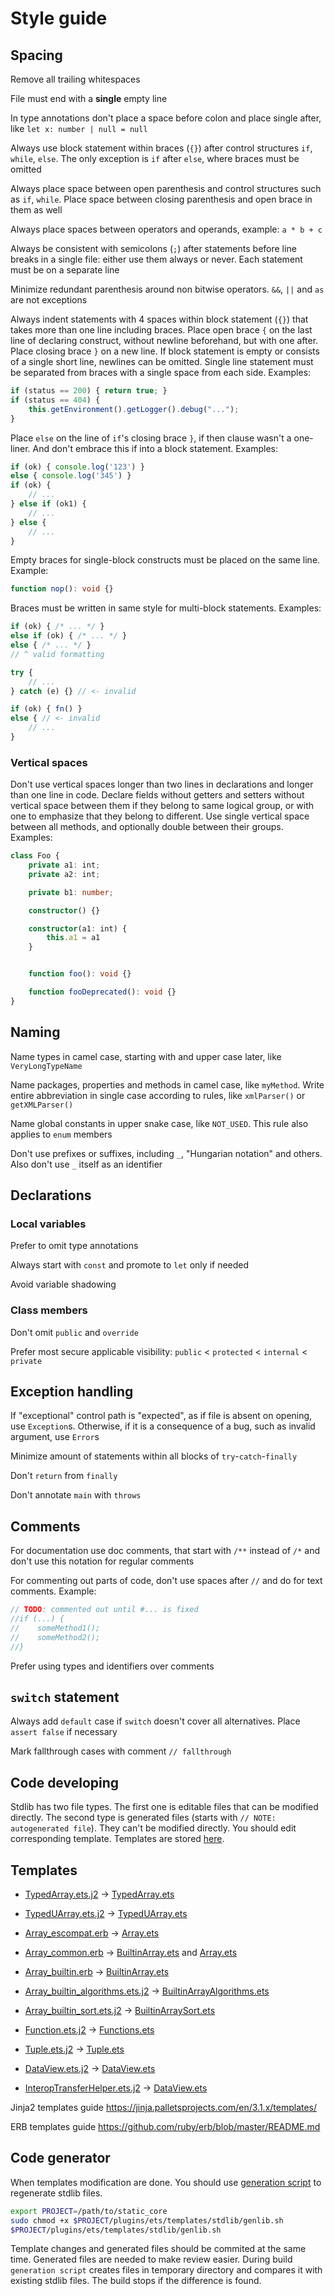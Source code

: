# Style guide

## Spacing
Remove all trailing whitespaces

File must end with a **single** empty line

In type annotations don't place a space before colon and place single after, like `let x: number | null = null`

Always use block statement within braces (`{}`) after control structures `if`, `while`, `else`. The only exception is `if` after `else`, where braces must be omitted

Always place space between open parenthesis and control structures such as `if`, `while`. Place space between closing parenthesis and open brace in them as well

Always place spaces between operators and operands, example: `a * b + c`

Always be consistent with semicolons (`;`) after statements before line breaks in a single file: either use them always or never. Each statement must be on a separate line

Minimize redundant parenthesis around non bitwise operators. `&&`, `||` and `as` are not exceptions

Always indent statements with 4 spaces within block statement (`{}`) that takes more than one line including braces. Place open brace `{` on the last line of declaring construct, without newline beforehand, but with one after. Place closing brace `}` on a new line. If block statement is empty or consists of a single short line, newlines can be omitted. Single line statement must be separated from braces with a single space from each side. Examples:
```ts
if (status == 200) { return true; }
if (status == 404) {
	this.getEnvironment().getLogger().debug("...");
}
```

Place `else` on the line of `if`'s closing brace `}`, if then clause wasn't a one-liner. And don't embrace this if into a block statement. Examples:
```ts
if (ok) { console.log('123') }
else { console.log('345') }
if (ok) {
	// ...
} else if (ok1) {
	// ...
} else {
	// ...
}
```

Empty braces for single-block constructs must be placed on the same line. Example:
```ts
function nop(): void {}
```

Braces must be written in same style for multi-block statements. Examples:
```ts
if (ok) { /* ... */ }
else if (ok) { /* ... */ }
else { /* ... */ }
// ^ valid formatting

try {
    // ...
} catch (e) {} // <- invalid

if (ok) { fn() }
else { // <- invalid
    // ...
}
```

### Vertical spaces

Don't use vertical spaces longer than two lines in declarations and longer than one line in code. Declare fields without getters and setters without vertical space between them if they belong to same logical group, or with one to emphasize that they belong to different. Use single vertical space between all methods, and optionally double between their groups. Examples:

```ts
class Foo {
    private a1: int;
    private a2: int;

    private b1: number;

    constructor() {}

    constructor(a1: int) {
        this.a1 = a1
    }


    function foo(): void {}

    function fooDeprecated(): void {}
}
```


## Naming
Name types in camel case, starting with and upper case later, like `VeryLongTypeName`

Name packages, properties and methods in camel case, like `myMethod`. Write entire abbreviation in single case according to rules, like `xmlParser()` or `getXMLParser()`

Name global constants in upper snake case, like `NOT_USED`. This rule also applies to `enum` members

Don't use prefixes or suffixes, including `_`, "Hungarian notation" and others. Also don't use `_` itself as an identifier

## Declarations

### Local variables
Prefer to omit type annotations

Always start with `const` and promote to `let` only if needed

Avoid variable shadowing

### Class members
Don't omit `public` and `override`

Prefer most secure applicable visibility: `public` < `protected` < `internal` < `private`

## Exception handling

If "exceptional" control path is "expected", as if file is absent on opening, use `Exception`s. Otherwise, if it is a consequence of a bug, such as invalid argument, use `Error`s

Minimize amount of statements within all blocks of `try`-`catch`-`finally`

Don't `return` from `finally`

Don't annotate `main` with `throws`

## Comments
For documentation use doc comments, that start with `/**` instead of `/*` and don't use this notation for regular comments

For commenting out parts of code, don't use spaces after `//` and do for text comments. Example:
```ts
// TODO: commented out until #... is fixed
//if (...) {
//    someMethod1();
//    someMethod2();
//}
```

Prefer using types and identifiers over comments

## `switch` statement
Always add `default` case if `switch` doesn't cover all alternatives. Place `assert false` if necessary

Mark fallthrough cases with comment `// fallthrough`

## Code developing
Stdlib has two file types. The first one is editable files that can be modified directly.
The second type is generated files (starts with `// NOTE: autogenerated file`). They can't be modified directly. You should edit corresponding template. Templates are stored [here](../templates/stdlib/).

## Templates
* [TypedArray.ets.j2](../templates/stdlib/typedArray.ets.j2) -> [TypedArray.ets](escompat/TypedArrays.ets)

* [TypedUArray.ets.j2](../templates/stdlib/typedUArray.ets.j2) -> [TypedUArray.ets](escompat/TypedUArrays.ets)

* [Array_escompat.erb](../templates/stdlib/Array_escompat.erb) -> [Array.ets](escompat/Array.ets)

* [Array_common.erb](../templates/stdlib/Array_common.erb) -> [BuiltinArray.ets](std/core/BuiltinArray.ets) and [Array.ets](escompat/Array.ets)

* [Array_builtin.erb](../templates/stdlib/Array_builtin.erb) -> [BuiltinArray.ets](std/core/BuiltinArray.ets)

* [Array_builtin_algorithms.ets.j2](../templates/stdlib/Array_builtin_algorithms.ets.j2) -> [BuiltinArrayAlgorithms.ets](std/core/BuiltinArrayAlgorithms.ets)

* [Array_builtin_sort.ets.j2](../templates/stdlib/Array_builtin_sort.ets.j2) -> [BuiltinArraySort.ets](std/core/BuiltinArraySort.ets)

* [Function.ets.j2](../templates/stdlib/Function.ets.j2) -> [Functions.ets](escompat/Functions.ets)

* [Tuple.ets.j2](../templates/stdlib/Tuple.ets.j2) -> [Tuple.ets](std/core/Tuple.ets)

* [DataView.ets.j2](../templates/stdlib/DataView.ets.j2) -> [DataView.ets](std/core/DataView.ets)

* [InteropTransferHelper.ets.j2](../templates/stdlib/InteropTransferHelper.ets.j2) -> [DataView.ets](std/interop/js/InteropTransferHelper.ets)

Jinja2 templates guide https://jinja.palletsprojects.com/en/3.1.x/templates/

ERB templates guide https://github.com/ruby/erb/blob/master/README.md


## Code generator
When templates modification are done. You should use
[generation script](../templates/stdlib/genlib.sh) to regenerate stdlib files.

```bash
export PROJECT=/path/to/static_core
sudo chmod +x $PROJECT/plugins/ets/templates/stdlib/genlib.sh
$PROJECT/plugins/ets/templates/stdlib/genlib.sh
```

Template changes and generated files should be commited at the same time. Generated files are needed to make review easier.
During build `generation script` creates files in temporary directory and compares it with existing stdlib files. The build stops if the difference is found.
